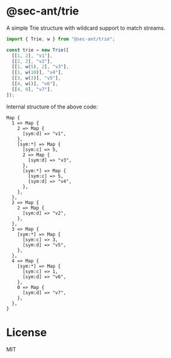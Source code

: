 # @sec-ant/trie

A simple Trie structure with wildcard support to match streams.

```ts
import { Trie, w } from "@sec-ant/trie";

const trie = new Trie([
  [[1, 2], "v1"],
  [[2, 2], "v2"],
  [[1, w(5), 2], "v3"],
  [[1, w(10)], "v4"],
  [[3, w(3)], "v5"],
  [[4, w()], "v6"],
  [[4, 0], "v7"],
]);
```

Internal structure of the above code:

```
Map {
  1 => Map {
    2 => Map {
      [sym:d] => "v1",
    },
    [sym:*] => Map {
      [sym:c] => 5,
      2 => Map {
        [sym:d] => "v3",
      },
      [sym:*] => Map {
        [sym:c] => 5,
        [sym:d] => "v4",
      },
    },
  },
  2 => Map {
    2 => Map {
      [sym:d] => "v2",
    },
  },
  3 => Map {
    [sym:*] => Map {
      [sym:c] => 3,
      [sym:d] => "v5",
    },
  },
  4 => Map {
    [sym:*] => Map {
      [sym:c] => 1,
      [sym:d] => "v6",
    },
    0 => Map {
      [sym:d] => "v7",
    },
  },
}
```

# License

MIT

